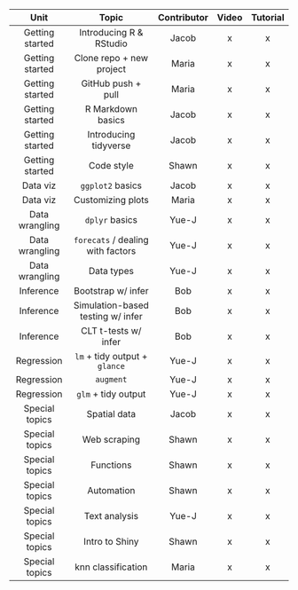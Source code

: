 |       Unit      |               Topic               |  Contributor  | Video | Tutorial |
|:---------------:|:---------------------------------:|:-------------:|:-----:|:--------:|
| Getting started | Introducing R & RStudio           |     Jacob     |   x   |     x    |
| Getting started | Clone repo + new project          |     Maria     |   x   |     x    |
| Getting started | GitHub push + pull                |     Maria     |   x   |     x    |
| Getting started | R Markdown basics                 |     Jacob     |   x   |     x    |
| Getting started | Introducing tidyverse             |     Jacob     |   x   |     x    |
| Getting started | Code style                        |     Shawn     |   x   |     x    |
| Data viz        | `ggplot2` basics                  |     Jacob     |   x   |     x    |
| Data viz        | Customizing plots                 |     Maria     |   x   |     x    |
| Data wrangling  | `dplyr` basics                    |     Yue-J     |   x   |     x    |
| Data wrangling  | `forecats` / dealing with factors |     Yue-J     |   x   |     x    |
| Data wrangling  | Data types                        |     Yue-J     |   x   |     x    |
| Inference       | Bootstrap w/ infer                |     Bob       |   x   |     x    |
| Inference       | Simulation-based testing w/ infer |     Bob       |   x   |     x    |
| Inference       | CLT t-tests w/ infer              |     Bob       |   x   |     x    |
| Regression      | `lm` + tidy output + `glance`     |     Yue-J     |   x   |     x    |
| Regression      | `augment`                         |     Yue-J     |   x   |     x    |
| Regression      | `glm` + tidy output               |     Yue-J     |   x   |     x    |
| Special topics  | Spatial data                      |     Jacob     |   x   |     x    |
| Special topics  | Web scraping                      |     Shawn     |   x   |     x    |
| Special topics  | Functions                         |     Shawn     |   x   |     x    |
| Special topics  | Automation                        |     Shawn     |   x   |     x    |
| Special topics  | Text analysis                     |     Yue-J     |   x   |     x    |
| Special topics  | Intro to Shiny                    |     Shawn     |   x   |     x    |
| Special topics  | knn classification                |     Maria     |   x   |     x    |
